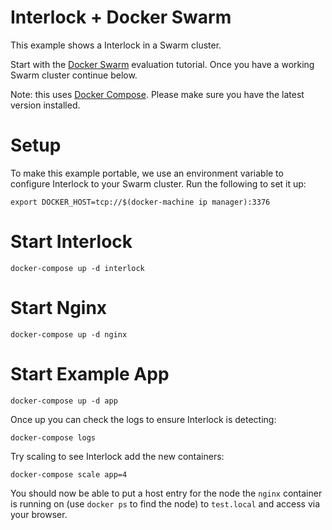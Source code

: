 # Interlock + Docker Swarm
This example shows a Interlock in a Swarm cluster.

Start with the [Docker Swarm](https://docs.docker.com/swarm/install-w-machine/)
evaluation tutorial.  Once you have a working Swarm cluster continue below.

Note: this uses [Docker Compose](http://docs.docker.com/compose).  Please make
sure you have the latest version installed.

# Setup
To make this example portable, we use an environment variable to configure
Interlock to your Swarm cluster.  Run the following to set it up:

`export DOCKER_HOST=tcp://$(docker-machine ip manager):3376`

# Start Interlock

`docker-compose up -d interlock`

# Start Nginx

`docker-compose up -d nginx`

# Start Example App

`docker-compose up -d app`

Once up you can check the logs to ensure Interlock is detecting:

`docker-compose logs`

Try scaling to see Interlock add the new containers:

`docker-compose scale app=4`

You should now be able to put a host entry for the node the `nginx` container
is running on (use `docker ps` to find the node) to `test.local` 
and access via your browser.
